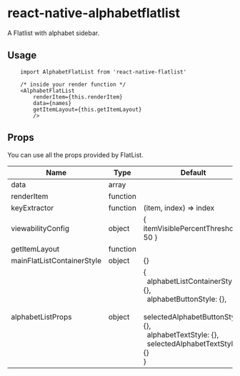 # react-native-alphabetflatlist

A Flatlist with alphabet sidebar.

## Usage

```
    import AlphabetFlatList from 'react-native-flatlist'

    /* inside your render function */
    <AlphabetFlatList
        renderItem={this.renderItem}
        data={names}
        getItemLayout={this.getItemLayout}
        />
```

## Props

You can use all the props provided by FlatList.

| Name                       | Type     | Default                                                                                                                                                                                             | Required |
| -------------------------- | -------- | --------------------------------------------------------------------------------------------------------------------------------------------------------------------------------------------------- | -------- |
| data                       | array    |                                                                                                                                                                                                     | YES      |
| renderItem                 | function |                                                                                                                                                                                                     | YES      |
| keyExtractor               | function | (item, index) => index                                                                                                                                                                              |          |
| viewabilityConfig          | object   | { itemVisiblePercentThreshold: 50 }                                                                                                                                                                 |          |
| getItemLayout              | function |                                                                                                                                                                                                     | YES      |
| mainFlatListContainerStyle | object   | {}                                                                                                                                                                                                  |          |
| alphabetListProps          | object   | { <br>&ensp;alphabetListContainerStyle: {},<br>&ensp;alphabetButtonStyle: {},<br>&ensp;selectedAlphabetButtonStyle: {},<br>&ensp;alphabetTextStyle: {},<br>&ensp;selectedAlphabetTextStyle: {}<br>} |          |
